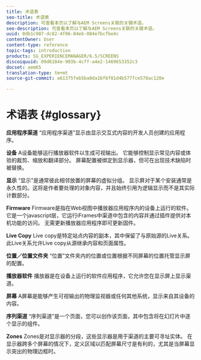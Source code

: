 ```yaml
---
title: 术语表
seo-title: 术语表
description: 可查看本页以了解与AEM Screens关联的关键术语。
seo-description: 可查看本页以了解与AEM Screens关联的关键术语。
uuid: 0db1c907-dc82-4f06-84eb-084e7bcfbe4c
contentOwner: User
content-type: reference
topic-tags: introduction
products: SG_EXPERIENCEMANAGER/6.5/SCREENS
discoiquuid: 09d6104e-903b-4cff-a4e2-1469653352c3
docset: aem65
translation-type: tm+mt
source-git-commit: a61375feb5ba0da16f6f81d4b577fce578ac120e

---
```



# 术语表 {#glossary}

**应用程序渠道** “应用程序渠道”显示由显示交互式内容的开发人员创建的应用程序。

**设备** A设备能够运行播放器软件以生成可视输出。 它能够控制显示常见内容或体验的裁剪、缩放和翻译部分。 屏幕配置被绑定到显示器，但可在出现技术缺陷时被替换。

**显示** “显示”是通常彼此相邻放置的屏幕的虚拟分组。 显示屏对于某个安装通常是永久性的。这将是作者要处理的对象内容，并且始终引用为逻辑显示而不是其实际计数部分。

**Firmware** Firmware是指在Web视图中播放器应用程序内的设备上运行的软件。 它是一个javascript层，它运行iFrames中渠道中包含的内容并通过插件提供对本机功能的访问。 无需更新播放器应用程序即可更新固件。

**Live Copy** Live copy是特定站点内容的副本，其中保留了与原始源的Live关系。 此Live关系允许Live copy从源继承内容和页面属性。

**位置／位置文件夹** “位置”文件夹内的位置或位置根据不同屏幕的位置托管显示屏的配置。

**播放器软件** 播放器是在设备上运行的软件应用程序，它允许您在显示屏上显示渠道。

**屏幕** A屏幕是能够产生可视输出的物理监视器或任何其他系统，显示来自其设备的内容。

**序列渠道** “序列渠道”是一个页面，您可以创作该页面，其中包含将在幻灯片中逐个显示的组件。

**Zones** Zones是对显示器的分段，这些显示器是用于渠道的主要可寻址实体。 在显示器跨多个屏幕的情况下，定义区域以匹配屏幕尺寸是有利的，尤其是当屏幕显示突出的物理边框时。
